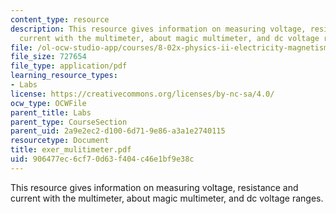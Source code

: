 ```yaml
---
content_type: resource
description: This resource gives information on measuring voltage, resistance and
  current with the multimeter, about magic multimeter, and dc voltage ranges.
file: /ol-ocw-studio-app/courses/8-02x-physics-ii-electricity-magnetism-with-an-experimental-focus-spring-2005/906477ec6cf70d63f404c46e1bf9e38c_exer_mulitimeter.pdf
file_size: 727654
file_type: application/pdf
learning_resource_types:
- Labs
license: https://creativecommons.org/licenses/by-nc-sa/4.0/
ocw_type: OCWFile
parent_title: Labs
parent_type: CourseSection
parent_uid: 2a9e2ec2-d100-6d71-9e86-a3a1e2740115
resourcetype: Document
title: exer_mulitimeter.pdf
uid: 906477ec-6cf7-0d63-f404-c46e1bf9e38c
---
```

This resource gives information on measuring voltage, resistance and current with the multimeter, about magic multimeter, and dc voltage ranges.